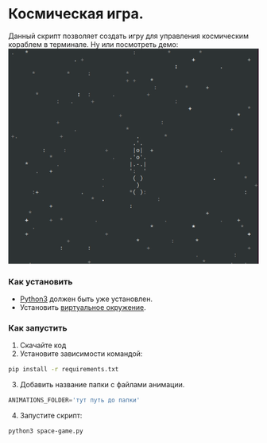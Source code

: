# Космическая игра.
Данный скрипт позволяет создать игру для управления космическим кораблем в терминале.
Ну или посмотреть демо: ![демо](assets/space-game.gif)

### Как установить
- [Python3](https://www.python.org/downloads/) должен быть уже установлен. 
- Установить [виртуальное окружение](https://python-scripts.com/virtualenv).

### Как запустить
1. Скачайте код
2. Установите зависимости командой:
```bash
pip install -r requirements.txt
```
3. Добавить название папки с файлами анимации.
```python
ANIMATIONS_FOLDER='тут путь до папки'
```
4. Запустите скрипт:
```bash
python3 space-game.py
```
